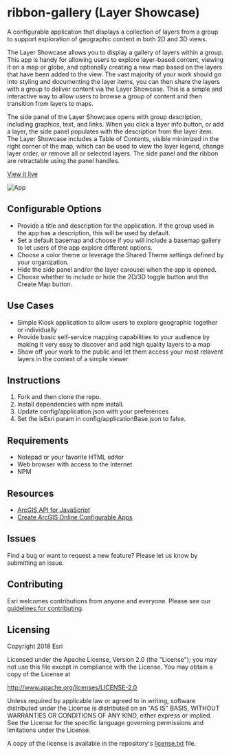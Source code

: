 # ribbon-gallery (Layer Showcase)

A configurable application that displays a collection of layers from a group to support exploration of geographic content in both 2D and 3D views.

The Layer Showcase allows you to display a gallery of layers within a group. This app is handy for allowing users to explore layer-based content, viewing it on a map or globe, and optionally creating a new map based on the layers that have been added to the view. The vast majority of your work should go into styling and documenting the layer items, you can then share the layers with a group to deliver content via the Layer Showcase. This is a simple and interactive way to allow users to browse a group of content and then transition from layers to maps.

The side panel of the Layer Showcase opens with group description, including graphics, text, and links. When you click a layer info button, or add a layer, the side panel populates with the description from the layer item. The Layer Showcase includes a Table of Contents, visible minimized in the right corner of the map, which can be used to view the layer legend, change layer order, or remove all or selected layers. The side panel and the ribbon are retractable using the panel handles.


[View it live](http://www.arcgis.com/apps/LayerShowcase/index.html)

![App](http://www.arcgis.com/sharing/rest/content/items/42f6d0085ca34e67bb2ef0dae3e0f8f1/info/thumbnail/thumbnail1534955443981.png)

## Configurable Options 
* Provide a title and description for the application. If the group used in the app has a description, this will be used by default. 
* Set a default basemap and choose if you will include a basemap gallery to let users of the app explore different options.
* Choose a color theme or leverage the Shared Theme settings defined by your organization.
* Hide the side panel and/or the layer carousel when the app is opened. 
* Choose whether to include or hide the 2D/3D toggle button and the Create Map button.

## Use Cases
* Simple Kiosk application to allow users to explore geographic together or individually
* Provide basic self-service mapping capabilities to your audience by making it very easy to discover and add high quality layers to a map
* Show off your work to the public and let them access your most relavent layers in the context of a simple viewer

## Instructions

1. Fork and then clone the repo. 
2. Install dependencies with npm install.
3. Update config/application.json with your preferences
4. Set the isEsri param in config/applicationBase.json to false.

## Requirements

* Notepad or your favorite HTML editor
* Web browser with access to the Internet
* NPM 

## Resources

* [ArcGIS API for JavaScript](https://developers.arcgis.com/javascript/)
* [Create ArcGIS Online Configurable Apps](http://doc.arcgis.com/en/arcgis-online/create-maps/create-app-templates.htm)


## Issues

Find a bug or want to request a new feature?  Please let us know by submitting an issue.

## Contributing

Esri welcomes contributions from anyone and everyone. Please see our [guidelines for contributing](https://github.com/esri/contributing).

## Licensing
Copyright 2018 Esri

Licensed under the Apache License, Version 2.0 (the "License");
you may not use this file except in compliance with the License.
You may obtain a copy of the License at

   http://www.apache.org/licenses/LICENSE-2.0

Unless required by applicable law or agreed to in writing, software
distributed under the License is distributed on an "AS IS" BASIS,
WITHOUT WARRANTIES OR CONDITIONS OF ANY KIND, either express or implied.
See the License for the specific language governing permissions and
limitations under the License.

A copy of the license is available in the repository's [license.txt]( https://raw.github.com/Esri/ribbon-gallery/master/LICENSE) file.
